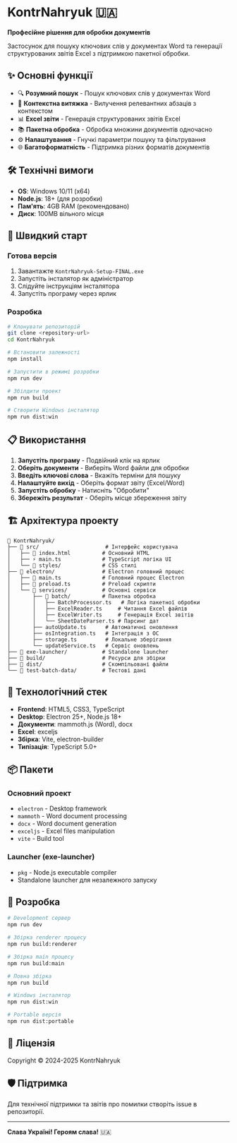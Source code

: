 # KontrNahryuk 🇺🇦

**Професійне рішення для обробки документів**

Застосунок для пошуку ключових слів у документах Word та генерації структурованих звітів Excel з підтримкою пакетної обробки.

## ✨ Основні функції

- 🔍 **Розумний пошук** - Пошук ключових слів у документах Word
- 📄 **Контекстна витяжка** - Вилучення релевантних абзаців з контекстом  
- 📊 **Excel звіти** - Генерація структурованих звітів Excel
- 📚 **Пакетна обробка** - Обробка множини документів одночасно
- ⚙️ **Налаштування** - Гнучкі параметри пошуку та фільтрування
- 🌐 **Багатоформатність** - Підтримка різних форматів документів

## 🛠️ Технічні вимоги

- **OS**: Windows 10/11 (x64)
- **Node.js**: 18+ (для розробки)
- **Пам'ять**: 4GB RAM (рекомендовано)
- **Диск**: 100MB вільного місця

## 🚀 Швидкий старт

### Готова версія
1. Завантажте `KontrNahryuk-Setup-FINAL.exe`
2. Запустіть інсталятор як адміністратор
3. Слідуйте інструкціям інсталятора
4. Запустіть програму через ярлик

### Розробка
```bash
# Клонувати репозиторій
git clone <repository-url>
cd KontrNahryuk

# Встановити залежності
npm install

# Запустити в режимі розробки
npm run dev

# Збілдити проект
npm run build

# Створити Windows інсталятор
npm run dist:win
```

## 📋 Використання

1. **Запустіть програму** - Подвійний клік на ярлик
2. **Оберіть документи** - Виберіть Word файли для обробки
3. **Введіть ключові слова** - Вкажіть терміни для пошуку
4. **Налаштуйте вихід** - Оберіть формат звіту (Excel/Word)
5. **Запустіть обробку** - Натисніть "Обробити"
6. **Збережіть результат** - Оберіть місце збереження звіту

## 🏗️ Архітектура проекту

```
📁 KontrNahryuk/
├── 📁 src/                     # Інтерфейс користувача
│   ├── 🎨 index.html          # Основний HTML
│   ├── ⚡ main.ts             # TypeScript логіка UI
│   └── 📁 styles/             # CSS стилі
├── 📁 electron/               # Electron головний процес
│   ├── 🔧 main.ts             # Головний процес Electron
│   ├── 🔗 preload.ts          # Preload скрипти
│   └── 📁 services/           # Основні сервіси
│       ├── 📁 batch/          # Пакетна обробка
│       │   ├── BatchProcessor.ts   # Логіка пакетної обробки
│       │   ├── ExcelReader.ts     # Читання Excel файлів
│       │   ├── ExcelWriter.ts     # Генерація Excel звітів
│       │   └── SheetDateParser.ts # Парсинг дат
│       ├── autoUpdate.ts      # Автоматичні оновлення
│       ├── osIntegration.ts   # Інтеграція з ОС
│       ├── storage.ts         # Локальне зберігання
│       └── updateService.ts   # Сервіс оновлень
├── 📁 exe-launcher/           # Standalone launcher
├── 📁 build/                  # Ресурси для збірки
├── 📁 dist/                   # Скомпільовані файли
└── 📁 test-batch-data/        # Тестові дані
```

## 🔧 Технологічний стек

- **Frontend**: HTML5, CSS3, TypeScript
- **Desktop**: Electron 25+, Node.js 18+
- **Документи**: mammoth.js (Word), docx
- **Excel**: exceljs 
- **Збірка**: Vite, electron-builder
- **Типізація**: TypeScript 5.0+

## 📦 Пакети

### Основний проект
- `electron` - Desktop framework
- `mammoth` - Word document processing  
- `docx` - Word document generation
- `exceljs` - Excel files manipulation
- `vite` - Build tool

### Launcher (exe-launcher)
- `pkg` - Node.js executable compiler
- Standalone launcher для незалежного запуску

## 🤝 Розробка

```bash
# Development сервер
npm run dev

# Збірка renderer процесу  
npm run build:renderer

# Збірка main процесу
npm run build:main

# Повна збірка
npm run build

# Windows інсталятор
npm run dist:win

# Portable версія
npm run dist:portable
```

## 📄 Ліцензія

Copyright © 2024-2025 KontrNahryuk

## 🛡️ Підтримка

Для технічної підтримки та звітів про помилки створіть issue в репозиторії.

---

**Слава Україні! Героям слава!** 🇺🇦

